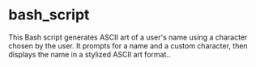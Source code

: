 # bash_script
This Bash script generates ASCII art of a user's name using a character chosen by the user. It prompts for a name and a custom character, then displays the name in a stylized ASCII art format..
